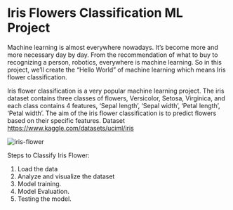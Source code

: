 # Iris Flowers Classification ML Project
Machine learning is almost everywhere nowadays. It’s become more and more necessary day by day. From the recommendation of what to buy to recognizing a person, robotics, everywhere is machine learning. So in this project, we’ll create the “Hello World” of machine learning which means Iris flower classification.

Iris flower classification is a very popular machine learning project. The iris dataset contains three classes of flowers, Versicolor, Setosa, Virginica, and each class contains 4 features, ‘Sepal length’, ‘Sepal width’, ‘Petal length’, ‘Petal width’. The aim of the iris flower classification is to predict flowers based on their specific features.
Dataset https://www.kaggle.com/datasets/uciml/iris


![iris-flower](https://user-images.githubusercontent.com/63851629/203029418-6f433d79-3c41-4356-8700-13faf64f564d.jpeg)

Steps to Classify Iris Flower:


1. Load the data
2. Analyze and visualize the dataset
3. Model training.
4. Model Evaluation.
5. Testing the model.

